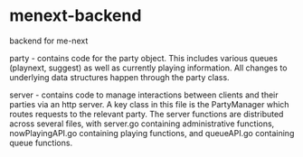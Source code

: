# menext-backend
backend for me-next

party - contains code for the party object. This includes various queues (playnext, suggest) as well as currently playing information. All changes to underlying data structures happen through the party class. 

server - contains code to manage interactions between clients and their parties via an http server. A key class in this file is the PartyManager which routes requests to the relevant party. The server functions are distributed across several files, with server.go containing administrative functions, nowPlayingAPI.go containing playing functions, and queueAPI.go containing queue functions. 



